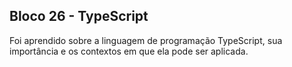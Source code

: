 ## Bloco 26 - TypeScript

Foi aprendido sobre a linguagem de programação TypeScript, sua importância e os contextos em que ela pode ser aplicada.